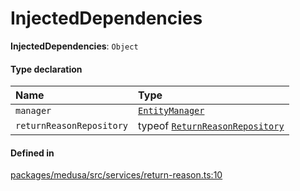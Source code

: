 # InjectedDependencies

 **InjectedDependencies**: `Object`

#### Type declaration

| Name | Type |
| :------ | :------ |
| `manager` | [`EntityManager`](../classes/EntityManager.md) |
| `returnReasonRepository` | typeof [`ReturnReasonRepository`](../index.md#returnreasonrepository) |

#### Defined in

[packages/medusa/src/services/return-reason.ts:10](https://github.com/medusajs/medusa/blob/3d9f5ae63/packages/medusa/src/services/return-reason.ts#L10)
